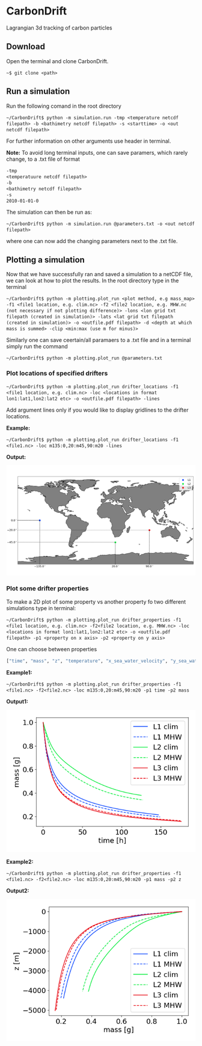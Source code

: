 # CarbonDrift
Lagrangian 3d  tracking of carbon particles

## Download

Open the terminal and clone CarbonDrift.

```console
~$ git clone <path>
```

## Run a simulation

Run the following comand in the root directory

```console
~/CarbonDrift$ python -m simulation.run -tmp <temperature netcdf filepath> -b <bathimetry netcdf filepath> -s <starttime> -o <out netcdf filepath> 
```

For further information on other arguments use header in terminal.

**Note:** To avoid long terminal inputs, one can save paramers, which rarely change, to a .txt file of format

```
-tmp
<temperatuure netcdf filepath>
-b
<bathimetry netcdf filepath>
-s
2010-01-01-0
```

The simulation can then be run as:

```console
~/CarbonDrift$ python -m simulation.run @parameters.txt -o <out netcdf filepath> 
```
where one can now add the changing parameters next to the .txt file.

## Plotting a simulation

Now that we have successfully ran and saved a simulation to a netCDF file, we can look at how to plot the results. In the root directory type in the terminal

```console
~/CarbonDrift$ python -m plotting.plot_run <plot method, e.g mass_map> -f1 <file1 location, e.g. clim.nc> -f2 <file2 location, e.g. MHW.nc (not necessary if not plotting difference)> -lons <lon grid txt filepath (created in simulation)> -lats <lat grid txt filepath (created in simulation)> -o <outfile.pdf filepath> -d <depth at which mass is summed> -clip <min:max (use m for minus)>
```

Similarly one can save ceertain/all paramaers to a .txt file and in a terminal simply run the command

```console
~/CarbonDrift$ python -m plotting.plot_run @parameters.txt
```

### Plot locations of specified drifters

```console
~/CarbonDrift$ python -m plotting.plot_run drifter_locations -f1 <file1 location, e.g. clim.nc> -loc <locations in format lon1:lat1,lon2:lat2 etc> -o <outfile.pdf filepath> -lines
```

Add argument lines only if you would like to display gridlines to the drifter locations.

**Example:**

```console
~/CarbonDrift$ python -m plotting.plot_run drifter_locations -f1 <file1.nc> -loc m135:0,20:m45,90:m20 -lines
```

**Output:**

![](/images/locations.png)

### Plot some drifter properties

To make a 2D plot of some property vs another property fo two different simulations type in terminal:

```console
~/CarbonDrift$ python -m plotting.plot_run drifter_properties -f1 <file1 location, e.g. clim.nc> -f2<file2 location, e.g. MHW.nc> -loc <locations in format lon1:lat1,lon2:lat2 etc> -o <outfile.pdf filepath> -p1 <property on x axis> -p2 <property on y axis>
```

One can choose between properties


```python
["time", "mass", "z", "temperature", "x_sea_water_velocity", "y_sea_water_velocity"]
```

**Example1:**

```console
~/CarbonDrift$ python -m plotting.plot_run drifter_properties -f1 <file1.nc> -f2<file2.nc> -loc m135:0,20:m45,90:m20 -p1 time -p2 mass
```

**Output1:**

![](/images/mass_t.png)

**Example2:**

```console
~/CarbonDrift$ python -m plotting.plot_run drifter_properties -f1 <file1.nc> -f2<file2.nc> -loc m135:0,20:m45,90:m20 -p1 mass -p2 z
```

**Output2:**

![](/images/z_mass.png)
